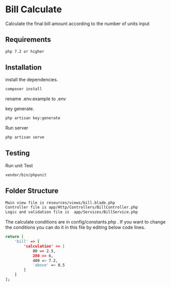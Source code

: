 # Bill Calculate
Calculate the final bill amount according to the number of units input

## Requirements

```bash
php 7.2 or higher
```

## Installation

install the dependencies.

```bash
composer install
```
rename .env.example to .env

key generate.

```bash
php artisan key:generate 
```

Run server

```bash
php artisan serve
```

## Testing

Run unit Test

```bash
vendor/bin/phpunit
```
## Folder Structure

```bash
Main view file is resources/views/bill.blade.php
Controller file is app/Http/Controllers/BillController.php
Logic and validation file is  app/Services/BillService.php
```
The calculate conditions are in config/constants.php . If you want to change the conditions you can do it in this file by editing below code lines.

```bash
return [
    'bill' => [
        'calculation' => [
            80 => 2.5,
            280 => 6,
            480 => 7.2,
            'above' => 8.5
        ]
    ]
];
```
